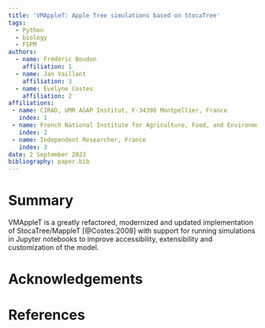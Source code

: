```yaml
---
title: 'VMAppleT: Apple Tree simulations based on StocaTree'
tags:
  - Python
  - biology
  - FSPM
authors:
  - name: Frédéric Boudon
    affiliation: 1
  - name: Jan Vaillant
    affiliation: 3
  - name: Evelyne Costes
    affiliation: 2
affiliations:
 - name: CIRAD, UMR AGAP Institut, F-34398 Montpellier, France
   index: 1
 - name: French National Institute for Agriculture, Food, and Environment (INRAE)
   index: 2
 - name: Independent Researcher, France
   index: 3
date: 2 September 2023
bibliography: paper.bib
---
```


# Summary

VMAppleT is a greatly refactored, modernized and updated implementation of StocaTree/MappleT [@Costes:2008] with
support for running simulations in Jupyter notebooks to improve accessibility, extensibility and customization of the model.


# Acknowledgements


# References
